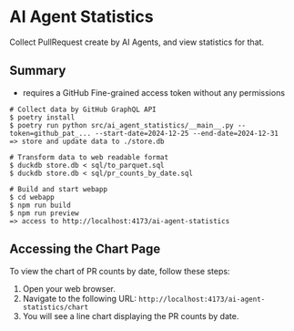 # AI Agent Statistics

Collect PullRequest create by AI Agents, and view statistics for that.

## Summary

* requires a GitHub Fine-grained access token without any permissions

```
# Collect data by GitHub GraphQL API
$ poetry install
$ poetry run python src/ai_agent_statistics/__main__.py --token=github_pat_... --start-date=2024-12-25 --end-date=2024-12-31
=> store and update data to ./store.db

# Transform data to web readable format
$ duckdb store.db < sql/to_parquet.sql
$ duckdb store.db < sql/pr_counts_by_date.sql

# Build and start webapp
$ cd webapp
$ npm run build
$ npm run preview
=> access to http://localhost:4173/ai-agent-statistics
```

## Accessing the Chart Page

To view the chart of PR counts by date, follow these steps:

1. Open your web browser.
2. Navigate to the following URL: `http://localhost:4173/ai-agent-statistics/chart`
3. You will see a line chart displaying the PR counts by date.
